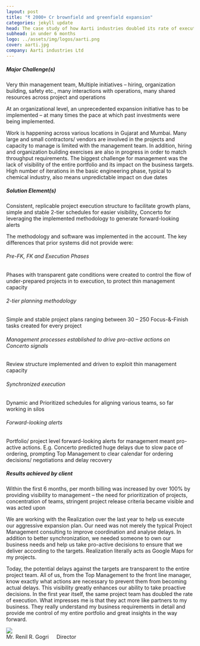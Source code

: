 ```yaml
---
layout: post
title: "₹ 2000+ Cr brownfield and greenfield expansion"
categories: jekyll update
head: The case study of how Aarti industries doubled its rate of execution
subhead: in under 6 months
logo: ../assets/img/logos/aarti.png
cover: aarti.jpg
company: Aarti industries Ltd
---
```


<h5 class="bkc bold">Major Challenge(s)</h5>
Very thin management team, Multiple initiatives – hiring, organization building, safety etc., many interactions
with operations, many shared resources across project and operations

At an organizational level, an unprecedented expansion initiative has to be implemented – at many times the pace at which past investments were being implemented.

Work is happening across various locations in Gujarat and Mumbai. Many large and small contractors/ vendors are involved in the projects and capacity to manage is limited with the management team. In addition, hiring and organization building exercises are also in progress in order to match throughput requirements. The biggest challenge for management was the lack of visibility of the entire portfolio and its impact on the business targets. High number of iterations in the basic engineering phase, typical to chemical industry, also means unpredictable impact on due dates

<h5 class="bkc bold">Solution Element(s)</h5>
Consistent, replicable project execution structure to facilitate growth plans, simple and stable 2-tier schedules for
easier visibility, Concerto for leveraging the implemented methodology to generate forward-looking alerts

The methodology and software was implemented in the account. The key differences that prior systems did not provide were:

<h6 class="bkc bold nm">Pre-FK, FK and Execution Phases</h6>
Phases with transparent gate conditions were created to control the flow of under-prepared projects in to execution, to protect
thin management capacity

<h6 class="bkc bold nm">2-tier planning methodology</h6>
Simple and stable project plans ranging between 30 – 250 Focus-&-Finish tasks created for every project

<h6 class="bkc bold nm">Management processes established to drive pro-active actions on Concerto signals</h6>
Review structure implemented and driven to exploit thin management capacity

<h6 class="bkc bold nm">Synchronized execution</h6>
Dynamic and Prioritized schedules for aligning various teams, so far working in silos

<h6 class="bkc bold nm">Forward-looking alerts</h6>
Portfolio/ project level forward-looking alerts for management meant pro-active actions. E.g. Concerto predicted huge delays due to slow pace of ordering, prompting Top Management to clear calendar for ordering decisions/ negotiations and delay recovery

<h5 class="bkc bold">Results achieved by client</h5>

Within the first 6 months, per month billing was increased by over 100% by providing visibility to management – the need for prioritization of projects, concentration of teams, stringent project release criteria became visible and was acted upon


<div class="callout dbbg">
	<p class="s wc">
		We are working with the Realization over the last year to help us execute our aggressive expansion plan. Our need was not merely the typical Project Management consulting to improve coordination and analyse delays. In addition to better synchronization, we needed someone to own our business needs and help us take pro-active decisions to ensure that we deliver according to the targets. Realization literally acts as Google Maps for my projects. 
</p><p class="s wc">
		Today, the potential delays against the targets are transparent to the entire project team. All of us, from the Top Management to the front line manager, know exactly what actions are necessary to prevent them from becoming actual delays. This visibility greatly enhances our ability to take proactive decisions. In the first year itself, the same project team has doubled the rate of execution. What impresses me is that they act more like partners to my business. They really understand my business requirements in detail and provide me control of my entire portfolio and great insights in the way forward.
	</p>
	<div class="row">
		<div class="small-2 columns">
			<img src="http://www.aarti-industries.com/media/board/1492775793_renil.png" class="circle-img br">
		</div>
		<div class="small-10 columns np">
			<div class="wc">Mr. Renil R. Gogri</div>
			<div class="s wcolor">Director</div>
		</div>
	</div>
</div>